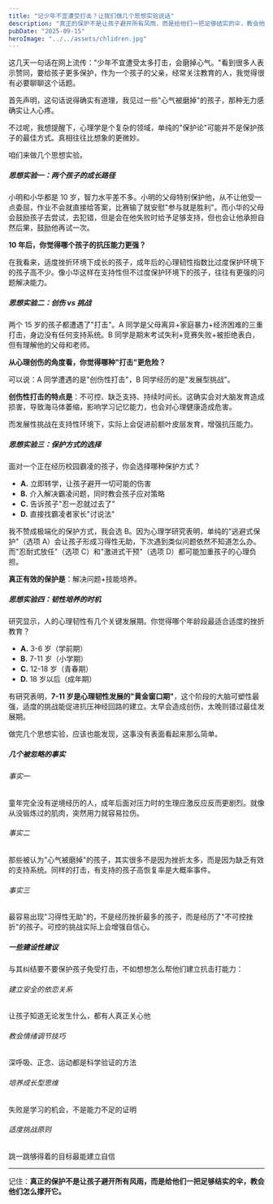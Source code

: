 ```yaml
---
title: "记少年不宜遭受打击？让我们做几个思想实验说话"
description: "真正的保护不是让孩子避开所有风雨，而是给他们一把足够结实的伞，教会他们怎么撑开它。"
pubDate: "2025-09-15"
heroImage: "../../assets/chlidren.jpg"
---
```


这几天一句话在网上流传："少年不宜遭受太多打击，会磨掉心气。"看到很多人表示赞同，要给孩子更多保护，作为一个孩子的父亲，经常关注教育的人，我觉得很有必要聊聊这个话题。

首先声明，这句话说得确实有道理，我见过一些"心气被磨掉"的孩子，那种无力感确实让人心疼。

不过呢，我想提醒下，心理学是个复杂的领域，单纯的"保护论"可能并不是保护孩子的最佳方式。真相往往比想象的更微妙。

咱们来做几个思想实验。

##### 思想实验一：两个孩子的成长路径

小明和小华都是 10 岁，智力水平差不多。小明的父母特别保护他，从不让他受一点委屈，作业不会就直接给答案，比赛输了就安慰"参与就是胜利"。而小华的父母会鼓励孩子去尝试，去犯错，但是会在他失败时给予足够支持，但也会让他承担自然后果，鼓励他再试一次。

**10 年后，你觉得哪个孩子的抗压能力更强？**

在我看来，适度挫折环境下成长的孩子，成年后的心理韧性指数比过度保护环境下的孩子高不少。像小华这样在支持性但不过度保护环境下的孩子，往往有更强的问题解决能力。

##### 思想实验二：创伤 vs 挑战

两个 15 岁的孩子都遭遇了"打击"。A 同学是父母离异+家庭暴力+经济困难的三重打击，身边没有任何支持系统。B 同学是期末考试失利+竞赛失败+被拒绝表白，但有理解他的父母和老师。

**从心理创伤的角度看，你觉得哪种"打击"更危险？**

可以说：A 同学遭遇的是"创伤性打击"，B 同学经历的是"发展型挑战"。

**创伤性打击的特点是**：不可控、缺乏支持、持续时间长。这确实会对大脑发育造成损害，导致海马体萎缩，影响学习记忆能力，也会对心理健康造成危害。

而发展性挑战在支持性环境下，实际上会促进前额叶皮层发育，增强抗压能力。

##### 思想实验三：保护方式的选择

面对一个正在经历校园霸凌的孩子，你会选择哪种保护方式？

- **A.** 立即转学，让孩子避开一切可能的伤害
- **B.** 介入解决霸凌问题，同时教会孩子应对策略
- **C.** 告诉孩子"忍一忍就过去了"
- **D.** 直接找霸凌者家长"讨说法"

我不赞成极端化的保护方式，我会选 B。因为心理学研究表明，单纯的"逃避式保护"（选项 A）会让孩子形成习得性无助，下次遇到类似问题依然不知道怎么办。而"忍耐式放任"（选项 C）和"激进式干预"（选项 D）都可能加重孩子的心理负担。

**真正有效的保护是**：解决问题+技能培养。

##### 思想实验四：韧性培养的时机

研究显示，人的心理韧性有几个关键发展期。你觉得哪个年龄段最适合适度的挫折教育？

- **A.** 3-6 岁（学前期）
- **B.** 7-11 岁（小学期）
- **C.** 12-18 岁（青春期）
- **D.** 18 岁以后（成年期）

有研究表明，**7-11 岁是心理韧性发展的"黄金窗口期"**，这个阶段的大脑可塑性最强，适度的挑战能促进抗压神经回路的建立。太早会造成创伤，太晚则错过最佳发展期。

做完几个思想实验，应该也能发现，这事没有表面看起来那么简单。

##### 几个被忽略的事实

###### 事实一

童年完全没有逆境经历的人，成年后面对压力时的生理应激反应反而更剧烈。就像从没锻炼过的肌肉，突然用力就容易拉伤。

###### 事实二

那些被认为"心气被磨掉"的孩子，其实很多不是因为挫折太多，而是因为缺乏有效的支持系统。同样的打击，有支持的孩子高恢复率是大概率事件。

###### 事实三

最容易出现"习得性无助"的，不是经历挫折最多的孩子，而是经历了"不可控挫折"的孩子。可控的挑战实际上会增强自信心。

##### 一些建设性建议

与其纠结要不要保护孩子免受打击，不如想想怎么帮他们建立抗击打能力：

###### 建立安全的依恋关系

让孩子知道无论发生什么，都有人真正关心他

###### 教会情绪调节技巧

深呼吸、正念、运动都是科学验证的方法

###### 培养成长型思维

失败是学习的机会，不是能力不足的证明

###### 适度挑战原则

跳一跳够得着的目标最能建立自信

---

记住：**真正的保护不是让孩子避开所有风雨，而是给他们一把足够结实的伞，教会他们怎么撑开它。**
